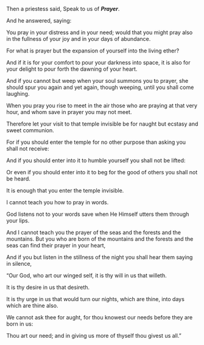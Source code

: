 Then a priestess said, Speak to us of **_Prayer_**.

And he answered, saying:

You pray in your distress and in your need; would that you might pray also in the fullness of your joy and in your days of abundance.

For what is prayer but the expansion of yourself into the living ether?

And if it is for your comfort to pour your darkness into space, it is also for your delight to pour forth the dawning of your heart.

And if you cannot but weep when your soul summons you to prayer, she should spur you again and yet again, though weeping, until you shall come laughing.

When you pray you rise to meet in the air those who are praying at that very hour, and whom save in prayer you may not meet.

Therefore let your visit to that temple invisible be for naught but ecstasy and sweet communion.

For if you should enter the temple for no other purpose than asking you shall not receive:

And if you should enter into it to humble yourself you shall not be lifted:

Or even if you should enter into it to beg for the good of others you shall not be heard.

It is enough that you enter the temple invisible.

I cannot teach you how to pray in words.

God listens not to your words save when He Himself utters them through your lips.

And I cannot teach you the prayer of the seas and the forests and the mountains. But you who are born of the mountains and the forests and the seas can find their prayer in your heart,

And if you but listen in the stillness of the night you shall hear them saying in silence,

“Our God, who art our winged self, it is thy will in us that willeth.

It is thy desire in us that desireth.

It is thy urge in us that would turn our nights, which are thine, into days which are thine also.

We cannot ask thee for aught, for thou knowest our needs before they are born in us:

Thou art our need; and in giving us more of thyself thou givest us all.”